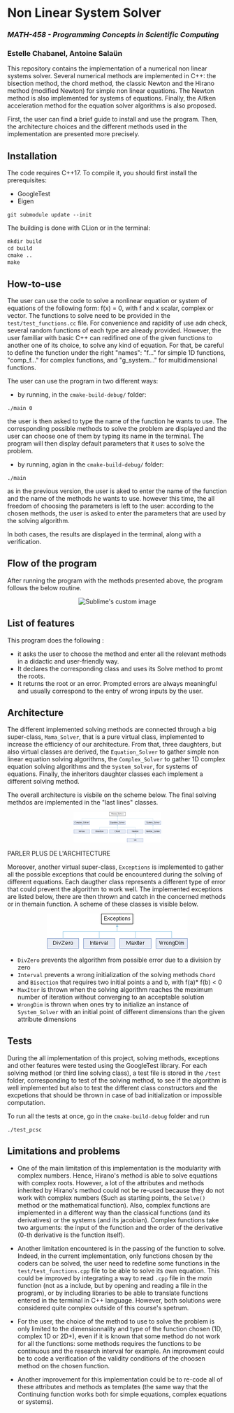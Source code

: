 # **Non Linear System Solver**
### *MATH-458 - Programming Concepts in Scientific Computing*
### Estelle Chabanel, Antoine Salaün
  
   
This repository contains the implementation of a numerical non linear systems solver. Several numerical methods are implemented in C++: the bisection method, the chord method, the classic Newton and the Hirano method (modified Newton) for simple non linear equations. The Newton method is also implemented for systems of equations. Finally, the Aitken acceleration method for the equation solver algorithms is also proposed.

First, the user can find a brief guide to install and use the program. Then, the architecture choices and the different methods used in the implementation are presented more precisely.


## Installation

The code requires C++17. To compile it, you should first install the prerequisites:
* GoogleTest 
* Eigen

````
git submodule update --init
````

The building is done with CLion or in the terminal:

````
mkdir build
cd build
cmake ..
make
````


## How-to-use

The user can use the code to solve a nonlinear equation or system of equations of the following form: f(x) = 0, with f and x scalar, complex or vector. The functions to solve need to be provided in the ``test/test_functions.cc`` file. For convenience and rapidity of use adn check, several random functions of each type are already provided. However, the user familiar with basic C++ can redifined one of the given functions to another one of its choice, to solve any kind of equation. For that, be careful to define the function under the right "names": "f..." for simple 1D functions, "comp_f..." for complex functions, and "g_system..." for multidimensional functions.

The user can use the program in two different ways:
* by running, in the `cmake-build-debug/` folder:
````
./main 0
````
the user is then asked to type the name of the function he wants to use. The corresponding possible methods to solve the problem are displayed and the user can choose one of them by typing its name in the terminal. The program will then display default parameters that it uses to solve the problem.

* by running, agian in the `cmake-build-debug/` folder:
````
./main
````
as in the previous version, the user is aked to enter the name of the function and the name of the methods he wants to use. however this time, the all freedom of choosing the parameters is left to the user: according to the chosen methods, the user is asked to enter the parameters that are used by the solving algorithm.

In both cases, the results are displayed in the terminal, along with a verification.


## Flow of the program

After running the program with the methods presented above, the program follows the below routine.

<p align="center">
  <img src="https://github.com/EstelleChabanel/nonlinearsolver/tree/main/doxygen_output/Program_flow.jpg?raw=true" alt="Sublime's custom image"/>
</p>


## List of features 

This program does the following :
- it asks the user to choose the method and enter all the relevant methods in a didactic and user-friendly way.
- It declares the corresponding class and uses its Solve method to promt the roots.
- It returns the root or an error. Prompted errors are always meaningful and usually correspond to the entry of wrong inputs by the user.

## Architecture

The different implemented solving methods are connected  through a big super-class, ``Mama_Solver``, that is a pure virtual class, implemented to increase the efficiency of our architecture. From that, three daughters, but also virtual classes are derived, the ``Equation_Solver`` to gather simple non linear equation solving algorithms, the ``Complex_Solver`` to gather 1D complex equation solving algorithms and the ``System_Solver``, for systems of equations. Finally, the inheritors daughter classes each implement a different solving method.

The overall architecture is visbile on the scheme below. The final solving methdos are implemented in the "last lines" classes.

<p align="center">
  <img src="https://github.com/EstelleChabanel/nonlinearsolver/blob/main/doxygen_output/html/class_mama___solver.png?raw=true" alt="Sublime's custom image"  width="200"/>
</p>

PARLER PLUS DE L'ARCHITECTURE

Moreover, another virtual super-class, ``Exceptions`` is implemented to gather all the possible exceptions that could be encountered during the solving of different equations. Each daugther class represents a different type of error that could prevent the algorithm to work well. The implemented exceptions are listed below, there are then thrown and catch in the concerned methods or in themain function. A scheme of these classes is visible below.

<p align="center">
  <img src="https://github.com/EstelleChabanel/nonlinearsolver/blob/main/doxygen_output/html_excpetion/class_exceptions.png?raw=true" alt="Sublime's custom image"/>
</p>

* ``DivZero`` prevents the algorithm from possible error due to a division by zero
* ``Interval`` prevents a wrong initialization of the solving methods ``Chord`` and ``Bisection`` that requires two initial points a and b, with f(a)* f(b) < 0
* ``MaxIter`` is thrown when the solving algorithm reaches the meximum number of iteration without converging to an acceptable solution
* ``WrongDim`` is thrown when ones try to initialize an instance of ``System_Solver`` with an initial point of different dimensions than the given attribute dimensions 


## Tests

During the all implementation of this project, solving methods, exceptions and other features were tested using the GoogleTest library. For each solving method (or third line solving class), a test file is stored in the ``/test`` folder, corresponding to test of the solving method, to see if the algorithm is well implemented but also to test the different class constructors and the excpetions that should be thrown in case of bad initialization or impossible computation.

To run all the tests at once, go in the ``cmake-build-debug`` folder and run
````
./test_pcsc
````


## Limitations and problems

* One of the main limitation of this implementation is the modularity with complex numbers. Hence, Hirano's method is able to solve equations with complex roots. However, a lot of the attributes and methods inherited by Hirano's method could not be re-used because they do not work with complex numbers (Such as starting points, the ``Solve()`` method or the mathematical function).
Also, complex functions are implemented in a different way than the classical functions (and its derivatives) or the systems (and its jacobian). Complex functions take two arguments: the input of the function and the order of the derivative (0-th derivative is the function itself).

* Another limitation encountered is in the passing of the function to solve. Indeed, in the current implementation, only functions chosen by the coders can be solved, the user need to redefine some functions in the ``test/test_functions.cpp`` file to be able to solve its own equation. This could be improved by integrating a way to read ``.cpp`` file in the *main* function (not as a include, but by opening and reading a file in the program), or by including libraries to be able to translate functions entered in the terminal in C++ language. However, both solutions were considered quite complex outside of this course's spetrum.

* For the user, the choice of the method to use to solve the problem is only limited to the dimensionnality and type of the function chosen (1D, complex 1D or 2D+), even if it is known that some method do not work for all the functions: some methods requires the functions to be continuous and the research interval for example. An improvment could be to code a verification of the validity conditions of the choosen method on the chosen function.

* Another improvement for this implementation could be to re-code all of these attributes and methods as templates (the same way that the Continuing function works both for simple equations, complex equations or systems).
